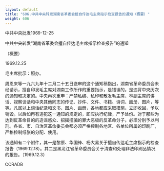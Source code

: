 ```yaml
---
layout: default
title: "606.中共中央转发湖南省革委会擅自传达毛主席指示检查报告的通知（概要）"
weight: 606
---
```


中共中央批发1969-12-25

中共中央转发“湖南省革委会擅自传达毛主席指示检查报告”的通知

（概要）

1969.12.25

毛主席批示：照办。

周恩来等一九六九年十二月二十五日送审的这个通知稿指出，湖南省革命委员会未经请示，擅自印发毛主席对湖南工作所作的重要指示，是错误的，是违背中央历次的通知和决定的。中央再次重申：严禁私编、私印和散发毛主席、林副主席的讲话、视察谈话和中央其他同志的传记、抄件、文件、书籍、诗词、画册、图片，等等。凡属以上谈话纪录和文书、图片、画册，各地都应采取措施，立即收回，予以销毁。以后如再有违犯这一通知的规定的，即应执行纪律，严予处份。对于那些为达到反革命目的的造谣惑众、招摇撞骗的罪大恶极的反革命分子，必须分别予以判刑。各省、市、自治区革命委员会都必须严格控制各地区、各单位所属的印刷厂，严格控制纸张的分配、使用。

该通知有二个附件，其一是黎原、华国锋、杨大易关于擅自传达毛主席指示的检查报告（1969.12.18）。其二是黑龙江省革命委员会关于清查和处理非法印刷品情况的报告。（1969.12.3）

CCRADB

